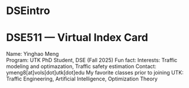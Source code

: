 # DSEintro

# DSE511 — Virtual Index Card

Name: Yinghao Meng  
Program: UTK PhD Student, DSE (Fall 2025)
Fun fact: 
Interests: Traffic modeling and optimazation, Traffic safety estimation
Contact: ymeng8[at]vols[dot]utk[dot]edu
My favorite classes prior to joining UTK: Traffic Engineering, Artificial Intelligence, Optimization Theory
